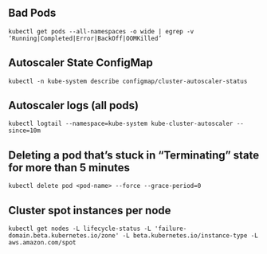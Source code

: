 ## Bad Pods
```
kubectl get pods --all-namespaces -o wide | egrep -v ‘Running|Completed|Error|BackOff|OOMKilled’
```
## Autoscaler State ConfigMap
```
kubectl -n kube-system describe configmap/cluster-autoscaler-status
```
## Autoscaler logs (all pods)
```
kubectl logtail --namespace=kube-system kube-cluster-autoscaler --since=10m
```
## Deleting a pod that’s stuck in “Terminating” state for more than 5 minutes
```
kubectl delete pod <pod-name> --force --grace-period=0
```
## Cluster spot instances per node
```
kubectl get nodes -L lifecycle-status -L 'failure-domain.beta.kubernetes.io/zone' -L beta.kubernetes.io/instance-type -L aws.amazon.com/spot
```
